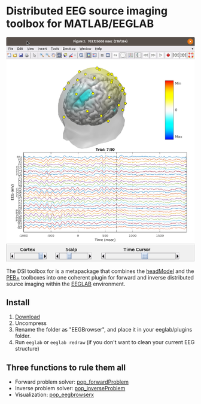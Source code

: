 # Distributed EEG source imaging toolbox for MATLAB/EEGLAB

![splash](https://github.com/aojeda/dsi/blob/master/doc/splash.png)

The DSI toolbox for is a metapackage that combines the [headModel](https://github.com/aojeda/headModel#headmodel-toolbox-for-matlabeeglab) and the [PEB+](https://github.com/aojeda/PEB) toolboxes into one coherent plugin for forward and inverse distributed source imaging within the [EEGLAB](https://sccn.ucsd.edu/eeglab/) environment.

## Install
1. [Download](https://github.com/aojeda/dsi/archive/master.zip)
2. Uncompress
3. Rename the folder as "EEGBrowser", and place it in your eeglab/plugins folder.
4. Run `eeglab` or `eeglab redraw` (if you don't want to clean your current EEG structure)

## Three functions to rule them all
* Forward problem solver: [pop_forwardProblem](https://github.com/aojeda/dsi/wiki/Forward-problem-solver)
* Inverse problem solver: [pop_inverseProblem](https://github.com/aojeda/dsi/wiki/Inverse-problem-solver)
* Visualization: [pop_eegbrowserx](https://github.com/aojeda/dsi/wiki/EEGBrowserX)
